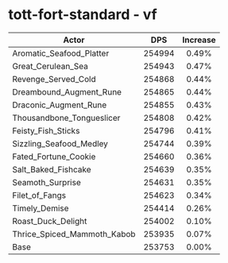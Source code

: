 # tott-fort-standard - vf
| Actor | DPS | Increase |
|---|:---:|:---:|
|Aromatic_Seafood_Platter|254994|0.49%|
|Great_Cerulean_Sea|254943|0.47%|
|Revenge_Served_Cold|254868|0.44%|
|Dreambound_Augment_Rune|254865|0.44%|
|Draconic_Augment_Rune|254855|0.43%|
|Thousandbone_Tongueslicer|254808|0.42%|
|Feisty_Fish_Sticks|254796|0.41%|
|Sizzling_Seafood_Medley|254744|0.39%|
|Fated_Fortune_Cookie|254660|0.36%|
|Salt_Baked_Fishcake|254639|0.35%|
|Seamoth_Surprise|254631|0.35%|
|Filet_of_Fangs|254623|0.34%|
|Timely_Demise|254414|0.26%|
|Roast_Duck_Delight|254002|0.10%|
|Thrice_Spiced_Mammoth_Kabob|253935|0.07%|
|Base|253753|0.00%|
